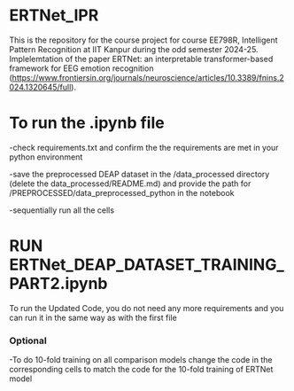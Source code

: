# ERTNet_IPR
This is the repository for the course project for course EE798R, Intelligent Pattern Recognition at IIT Kanpur during the odd semester 2024-25. 
Implelemtation of the paper ERTNet: an interpretable transformer-based framework for EEG emotion recognition (https://www.frontiersin.org/journals/neuroscience/articles/10.3389/fnins.2024.1320645/full).

# To run the .ipynb file
-check requirements.txt and confirm the the requirements are met in your python environment

-save the preprocessed DEAP dataset in the /data_processed directory (delete the data_processed/README.md) and provide the path for /PREPROCESSED/data_preprocessed_python in the notebook

-sequentially run all the cells

# RUN ERTNet_DEAP_DATASET_TRAINING_PART2.ipynb
To run the Updated Code, you do not need any more requirements and you can run it in the same way as with the first file

### Optional
-To do 10-fold training on all comparison models change the code in the corresponding cells to match the code for the 10-fold training of ERTNet model
